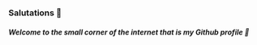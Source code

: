 ### Salutations 👋
##### Welcome to the small corner of the internet that is my Github profile 🤭
<!--
**JohnsonL111/JohnsonL111** is a ✨ _special_ ✨ repository because its `README.md` (this file) appears on your GitHub profile.

My name is **Johnson** and I am currently a **first-year** student studying **Computing Science (with a propspective minor in philosophy) ** at **Simon Fraser University** in **Burnaby, BC**
- ✨ Other than Programming 💻 I also enjoy reading high fantasy 🗡️, anime 👺, badminton 🏸, dragon boating 🚣, philosophy 📚, and anything to do with coffee ☕
- 📫 Feel free to connect with me here: https://www.linkedin.com/in/johnson-luong-2270371b8/ 
- 📧 Or to contact me here: jkl53@sfu.ca
